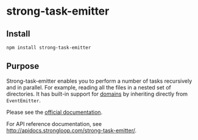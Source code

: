# strong-task-emitter

## Install

    npm install strong-task-emitter

## Purpose

Strong-task-emitter enables you to perform a number of tasks recursively and in parallel.  For example, reading all the files in a nested set of directories. It has built-in support for [domains](http://nodejs.org/api/domain.html) by inheriting directly from `EventEmitter`.
    
Please see the [official documentation](http://docs.strongloop.com/display/NODE/Strong+Task+Emitter).

For API reference documentation, see http://apidocs.strongloop.com/strong-task-emitter/.
